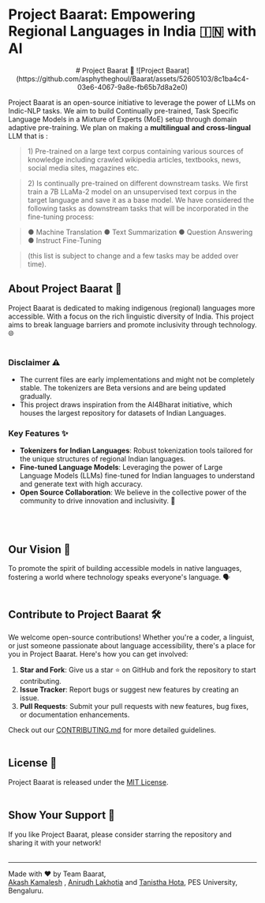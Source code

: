 # Project Baarat: Empowering Regional Languages in India 🇮🇳 with AI


<div align="center">
   # Project Baarat 🚀
   ![Project Baarat](https://github.com/asphytheghoul/Baarat/assets/52605103/8c1ba4c4-03e6-4067-9a8e-fb65b7d8a2e0)
</div>

Project Baarat is an open-source initiative to leverage the power of
LLMs on Indic-NLP tasks. We aim to build Continually pre-trained, Task
Specific Language Models in a Mixture of Experts (MoE) setup through
domain adaptive pre-training. We plan on making a **multilingual**
**and**  **cross-lingual** LLM that is :

  

> 1\) Pre-trained on a large text corpus containing various sources of
> knowledge including crawled wikipedia articles, textbooks, news,
> social media sites, magazines etc.

>

> 2\) Is continually pre-trained on different downstream tasks. We first
> train a 7B LLaMa-2 model on an unsupervised text corpus in the target
> language and save it as a base model. We have considered the following
> tasks as downstream tasks that will be incorporated in the fine-tuning
> process:

>

> ● Machine Translation 
> ● Text Summarization 
> ● Question Answering 
> ● Instruct Fine-Tuning

>

> (this list is subject to change and a few tasks may be added over time).
  
## About Project Baarat 📖

Project Baarat is dedicated to making indigenous (regional) languages more accessible. With a focus on the rich linguistic diversity of India. This project aims to break language barriers and promote inclusivity through technology. 🌐
<br/>
<br/>

### Disclaimer ⚠️
- The current files are early implementations and might not be completely stable. The tokenizers are Beta versions and are being updated gradually.
- This project draws inspiration from the AI4Bharat initiative, which houses the largest repository for datasets of Indian Languages.

### Key Features ✨

- **Tokenizers for Indian Languages**: Robust tokenization tools tailored for the unique structures of regional Indian languages.
- **Fine-tuned Language Models**: Leveraging the power of Large Language Models (LLMs) fine-tuned for Indian languages to understand and generate text with high accuracy.
- **Open Source Collaboration**: We believe in the collective power of the community to drive innovation and inclusivity. 🤝
<br/>
<br/>

## Our Vision 🌟

To promote the spirit of building accessible models in native languages, fostering a world where technology speaks everyone's language. 🗣️
<br/>
<br/>

## Contribute to Project Baarat 🛠️

We welcome open-source contributions! Whether you're a coder, a linguist, or just someone passionate about language accessibility, there's a place for you in Project Baarat. Here's how you can get involved:

1. **Star and Fork**: Give us a star ⭐ on GitHub and fork the repository to start contributing.
2. **Issue Tracker**: Report bugs or suggest new features by creating an issue.
3. **Pull Requests**: Submit your pull requests with new features, bug fixes, or documentation enhancements.

Check out our [CONTRIBUTING.md](./CONTRIBUTING.md) for more detailed guidelines.
<br/>
<br/>

## License 📄

Project Baarat is released under the [MIT License](./LICENSE).
<br/>
<br/>

## Show Your Support 🌈

If you like Project Baarat, please consider starring the repository and sharing it with your network!
<br/>
<br/>

---

Made with ❤️ by Team Baarat,\
  [Akash Kamalesh](https://github.com/asphytheghoul) , [Anirudh Lakhotia](https://github.com/anirudhlakhotia/) and [Tanistha Hota](https://github.com/hota15), PES University, Bengaluru.



